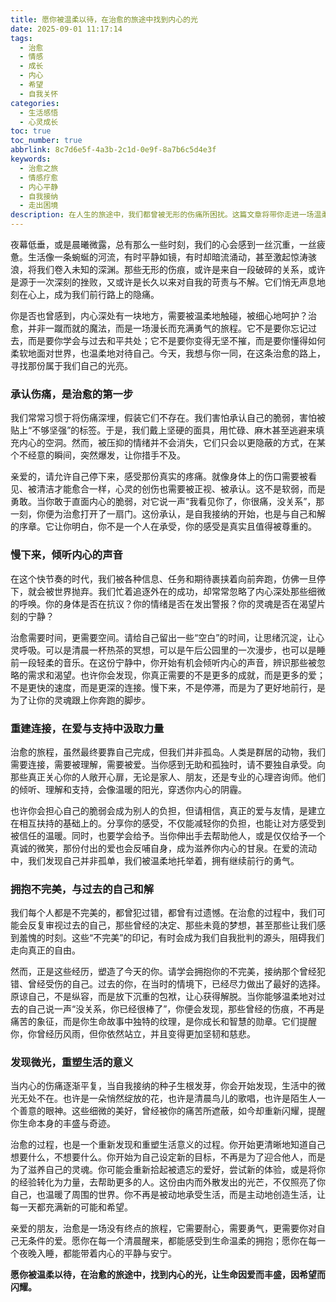 ```yaml
---
title: 愿你被温柔以待，在治愈的旅途中找到内心的光
date: 2025-09-01 11:17:14
tags:
  - 治愈
  - 情感
  - 成长
  - 内心
  - 希望
  - 自我关怀
categories:
  - 生活感悟
  - 心灵成长
toc: true
toc_number: true
abbrlink: 8c7d6e5f-4a3b-2c1d-0e9f-8a7b6c5d4e3f
keywords:
  - 治愈之旅
  - 情感疗愈
  - 内心平静
  - 自我接纳
  - 走出困境
description: 在人生的旅途中，我们都曾被无形的伤痛所困扰。这篇文章将带你走进一场温柔的治愈之旅，探讨如何承认伤痛、倾听内心、重建连接、拥抱不完美，最终在爱与希望中，找到属于自己的那束光，让灵魂重新焕发生机。
---
```


夜幕低垂，或是晨曦微露，总有那么一些时刻，我们的心会感到一丝沉重，一丝疲惫。生活像一条蜿蜒的河流，有时平静如镜，有时却暗流涌动，甚至激起惊涛骇浪，将我们卷入未知的深渊。那些无形的伤痕，或许是来自一段破碎的关系，或许是源于一次深刻的挫败，又或许是长久以来对自我的苛责与不解。它们悄无声息地刻在心上，成为我们前行路上的隐痛。

你是否也曾感到，内心深处有一块地方，需要被温柔地触碰，被细心地呵护？治愈，并非一蹴而就的魔法，而是一场漫长而充满勇气的旅程。它不是要你忘记过去，而是要你学会与过去和平共处；它不是要你变得无坚不摧，而是要你懂得如何柔软地面对世界，也温柔地对待自己。今天，我想与你一同，在这条治愈的路上，寻找那份属于我们自己的光亮。

### 承认伤痛，是治愈的第一步

我们常常习惯于将伤痛深埋，假装它们不存在。我们害怕承认自己的脆弱，害怕被贴上“不够坚强”的标签。于是，我们戴上坚硬的面具，用忙碌、麻木甚至逃避来填充内心的空洞。然而，被压抑的情绪并不会消失，它们只会以更隐蔽的方式，在某个不经意的瞬间，突然爆发，让你措手不及。

亲爱的，请允许自己停下来，感受那份真实的疼痛。就像身体上的伤口需要被看见、被清洁才能愈合一样，心灵的创伤也需要被正视、被承认。这不是软弱，而是勇敢。当你敢于直面内心的脆弱，对它说一声“我看见你了，你很痛，没关系”，那一刻，你便为治愈打开了一扇门。这份承认，是自我接纳的开始，也是与自己和解的序章。它让你明白，你不是一个人在承受，你的感受是真实且值得被尊重的。

### 慢下来，倾听内心的声音

在这个快节奏的时代，我们被各种信息、任务和期待裹挟着向前奔跑，仿佛一旦停下，就会被世界抛弃。我们忙着追逐外在的成功，却常常忽略了内心深处那些细微的呼唤。你的身体是否在抗议？你的情绪是否在发出警报？你的灵魂是否在渴望片刻的宁静？

治愈需要时间，更需要空间。请给自己留出一些“空白”的时间，让思绪沉淀，让心灵呼吸。可以是清晨一杯热茶的冥想，可以是午后公园里的一次漫步，也可以是睡前一段轻柔的音乐。在这份宁静中，你开始有机会倾听内心的声音，辨识那些被忽略的需求和渴望。也许你会发现，你真正需要的不是更多的成就，而是更多的爱；不是更快的速度，而是更深的连接。慢下来，不是停滞，而是为了更好地前行，是为了让你的灵魂跟上你奔跑的脚步。

### 重建连接，在爱与支持中汲取力量

治愈的旅程，虽然最终要靠自己完成，但我们并非孤岛。人类是群居的动物，我们需要连接，需要被理解，需要被爱。当你感到无助和孤独时，请不要独自承受。向那些真正关心你的人敞开心扉，无论是家人、朋友，还是专业的心理咨询师。他们的倾听、理解和支持，会像温暖的阳光，穿透你内心的阴霾。

也许你会担心自己的脆弱会成为别人的负担，但请相信，真正的爱与友情，是建立在相互扶持的基础上的。分享你的感受，不仅能减轻你的负担，也能让对方感受到被信任的温暖。同时，也要学会给予。当你伸出手去帮助他人，或是仅仅给予一个真诚的微笑，那份付出的爱也会反哺自身，成为滋养你内心的甘泉。在爱的流动中，我们发现自己并非孤单，我们被温柔地托举着，拥有继续前行的勇气。

### 拥抱不完美，与过去的自己和解

我们每个人都是不完美的，都曾犯过错，都曾有过遗憾。在治愈的过程中，我们可能会反复审视过去的自己，那些曾经的决定、那些未竟的梦想，甚至那些让我们感到羞愧的时刻。这些“不完美”的印记，有时会成为我们自我批判的源头，阻碍我们走向真正的自由。

然而，正是这些经历，塑造了今天的你。请学会拥抱你的不完美，接纳那个曾经犯错、曾经受伤的自己。过去的你，在当时的情境下，已经尽力做出了最好的选择。原谅自己，不是纵容，而是放下沉重的包袱，让心获得解脱。当你能够温柔地对过去的自己说一声“没关系，你已经很棒了”，你便会发现，那些曾经的伤痕，不再是痛苦的象征，而是你生命故事中独特的纹理，是你成长和智慧的勋章。它们提醒你，你曾经历风雨，但你依然站立，并且变得更加坚韧和慈悲。

### 发现微光，重塑生活的意义

当内心的伤痛逐渐平复，当自我接纳的种子生根发芽，你会开始发现，生活中的微光无处不在。也许是一朵悄然绽放的花，也许是清晨鸟儿的歌唱，也许是陌生人一个善意的眼神。这些细微的美好，曾经被你的痛苦所遮蔽，如今却重新闪耀，提醒你生命本身的丰盛与奇迹。

治愈的过程，也是一个重新发现和重塑生活意义的过程。你开始更清晰地知道自己想要什么，不想要什么。你开始为自己设定新的目标，不再是为了迎合他人，而是为了滋养自己的灵魂。你可能会重新拾起被遗忘的爱好，尝试新的体验，或是将你的经验转化为力量，去帮助更多的人。这份由内而外散发出的光芒，不仅照亮了你自己，也温暖了周围的世界。你不再是被动地承受生活，而是主动地创造生活，让每一天都充满新的可能和希望。

亲爱的朋友，治愈是一场没有终点的旅程，它需要耐心，需要勇气，更需要你对自己无条件的爱。愿你在每一个清晨醒来，都能感受到生命温柔的拥抱；愿你在每一个夜晚入睡，都能带着内心的平静与安宁。

**愿你被温柔以待，在治愈的旅途中，找到内心的光，让生命因爱而丰盛，因希望而闪耀。**